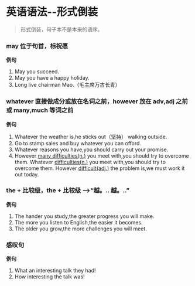 # 英语语法--形式倒装

> 形式倒装，句子本不是本来的语序。

### may 位于句首，标祝愿
**例句**
1. May you succeed.
2. May you have a happy holiday.
3. Long live chairman Mao.（毛主席万古长青）

### whatever 直接做成分或放在名词之前，however 放在 adv,adj 之前或 many,much 等词之前
**例句**
1. Whatever the weather is,he sticks out（坚持） walking outside.
2. Go to stamp sales and buy whatever you can offord.
3. Whatever reasons you have,you should carry out your promise.
4. However <u>many difficulties(n.)</u> you meet with,you should try to overcome them.
Whatever <u>difficulties(n.)</u> you meet with,you should try to overcome them.
However <u>difficult(adj.)</u> the problem is,we must work it out today.

### the + 比较级，the + 比较级  \-\->“越。.. 越。..”
**例句**
1. The hander you study,the greater progress you will make.
2. The more you listen to English,the easier it becomes.
3. The older you grow,the more challenges you will meet.

### 感叹句
**例句** 
1. What an interesting talk they had!
2. How interesting the talk was!
